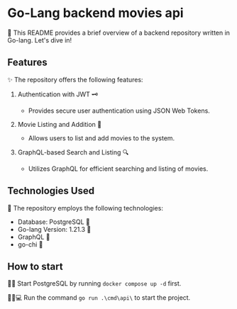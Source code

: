 # Go-Lang backend movies api

📝 This README provides a brief overview of a backend repository written in Go-lang. Let's dive in!

## Features

✨ The repository offers the following features:

1. Authentication with JWT 🗝️

   - Provides secure user authentication using JSON Web Tokens.

2. Movie Listing and Addition 🎥

   - Allows users to list and add movies to the system.

3. GraphQL-based Search and Listing 🔍
   - Utilizes GraphQL for efficient searching and listing of movies.

## Technologies Used

🔧 The repository employs the following technologies:

- Database: PostgreSQL 🐘
- Go-lang Version: 1.21.3 🐹
- GraphQL 💫
- go-chi 🚀

## How to start

🐳🔥 Start PostgreSQL by running `docker compose up -d` first.

🏃‍♀️💻 Run the command `go run .\cmd\api\` to start the project.
